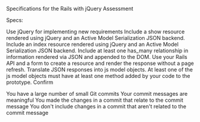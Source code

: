 Specifications for the Rails with jQuery Assessment

Specs:

 Use jQuery for implementing new requirements
 Include a show resource rendered using jQuery and an Active Model Serialization JSON backend.
 Include an index resource rendered using jQuery and an Active Model Serialization JSON backend.
 Include at least one has_many relationship in information rendered via JSON and appended to the DOM.
 Use your Rails API and a form to create a resource and render the response without a page refresh.
 Translate JSON responses into js model objects.
 At least one of the js model objects must have at least one method added by your code to the prototype.
Confirm

 You have a large number of small Git commits
 Your commit messages are meaningful
 You made the changes in a commit that relate to the commit message
 You don't include changes in a commit that aren't related to the commit message